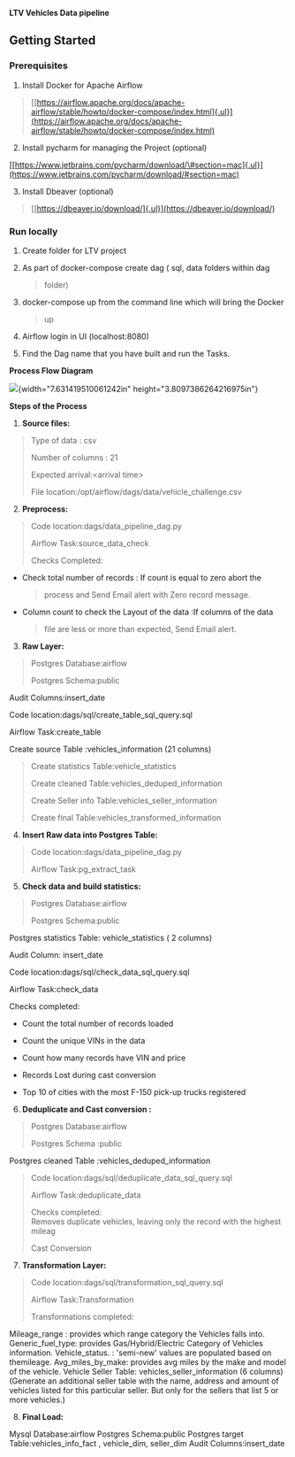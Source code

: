 **LTV Vehicles Data pipeline**

## **Getting Started**

### **Prerequisites**

1.  Install Docker for Apache Airflow

> [[https://airflow.apache.org/docs/apache-airflow/stable/howto/docker-compose/index.html]{.ul}](https://airflow.apache.org/docs/apache-airflow/stable/howto/docker-compose/index.html)

2.  Install pycharm for managing the Project (optional)

[[https://www.jetbrains.com/pycharm/download/\#section=mac]{.ul}](https://www.jetbrains.com/pycharm/download/#section=mac)

3.  Install Dbeaver (optional)

> [[https://dbeaver.io/download/]{.ul}](https://dbeaver.io/download/)

### **Run locally**

1.  Create folder for LTV project

2.  As part of docker-compose create dag ( sql, data folders within dag
    > folder)

3.  docker-compose up from the command line which will bring the Docker
    > up

4.  Airflow login in UI (localhost:8080)

5.  Find the Dag name that you have built and run the Tasks.

**Process Flow Diagram**

![](vertopal_27f870cf549848bebbed9c847017d4f9/media/image1.png){width="7.631419510061242in"
height="3.8097386264216975in"}

**Steps of the Process**

1)  **Source files:**

> Type of data : csv
>
> Number of columns : 21
>
> Expected arrival:\<arrival time\>
>
> File location:/opt/airflow/dags/data/vehicle_challenge.csv

2)  **Preprocess:**

> Code location:dags/data_pipeline_dag.py
>
> Airflow Task:source_data_check
>
> Checks Completed:

-   Check total number of records : If count is equal to zero abort the
    > process and Send Email alert with Zero record message.

-   Column count to check the Layout of the data :If columns of the data
    > file are less or more than expected, Send Email alert.

3)  **Raw Layer:**

> Postgres Database:airflow
>
> Postgres Schema:public

Audit Columns:insert_date

Code location:dags/sql/create_table_sql_query.sql

Airflow Task:create_table

Create source Table :vehicles_information (21 columns)

> Create statistics Table:vehicle_statistics
>
> Create cleaned Table:vehicles_deduped_information
>
> Create Seller info Table:vehicles_seller_information
>
> Create final Table:vehicles_transformed_information

4)  **Insert Raw data into Postgres Table:**

> Code location:dags/data_pipeline_dag.py
>
> Airflow Task:pg_extract_task

5)  **Check data and build statistics:**

> Postgres Database:airflow
>
> Postgres Schema:public

Postgres statistics Table: vehicle_statistics ( 2 columns)

Audit Column: insert_date

Code location:dags/sql/check_data_sql_query.sql

Airflow Task:check_data

Checks completed:

-   Count the total number of records loaded

-   Count the unique VINs in the data

-   Count how many records have VIN and price

-   Records Lost during cast conversion

-   Top 10 of cities with the most F-150 pick-up trucks registered

6)  **Deduplicate and Cast conversion :**

> Postgres Database:airflow
>
> Postgres Schema :public

Postgres cleaned Table :vehicles_deduped_information

> Code location:dags/sql/deduplicate_data_sql_query.sql
>
> Airflow Task:deduplicate_data
>
> Checks completed:\
> Removes duplicate vehicles, leaving only the record with the highest
> mileag
>
> Cast Conversion

7)  **Transformation Layer:**

> Code location:dags/sql/transformation_sql_query.sql
>
> Airflow Task:Transformation
>
> Transformations completed:

Mileage_range    : provides which range category the Vehicles falls into.
Generic_fuel_type: provides Gas/Hybrid/Electric Category of Vehicles information.
Vehicle_status.  : 'semi-new' values are populated based on themileage.
Avg_miles_by_make: provides avg miles by the make and model of the vehicle.
Vehicle Seller Table: vehicles_seller_information (6 columns)
(Generate an additional seller table with the name, address and amount
of vehicles listed for this particular seller. But only for the
sellers that list 5 or more vehicles.)

8)  **Final Load:**

Mysql Database:airflow
Postgres Schema:public
Postgres target Table:vehicles_info_fact , vehicle_dim, seller_dim
Audit Columns:insert_date
